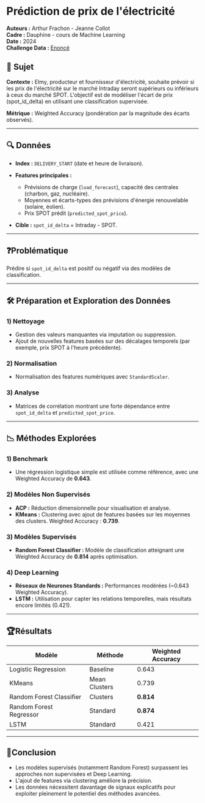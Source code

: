# Prédiction de prix de l'électricité

**Auteurs :** Arthur Frachon - Jeanne Collot  
**Cadre :** Dauphine - cours de Machine Learning   
**Date :** 2024  
**Challenge Data :** [Enoncé](https://challengedata.ens.fr/challenges/140)  


## 📌 Sujet

**Contexte :** Elmy, producteur et fournisseur d'électricité, souhaite prévoir si les prix de l'électricité sur le marché Intraday seront supérieurs ou inférieurs à ceux du marché SPOT. L'objectif est de modéliser l'écart de prix (spot_id_delta) en utilisant une classification supervisée.

**Métrique :** Weighted Accuracy (pondération par la magnitude des écarts observés).

---

## 🔍 Données

- **Index :** `DELIVERY_START` (date et heure de livraison).  
- **Features principales :**
  - Prévisions de charge (`load_forecast`), capacité des centrales (charbon, gaz, nucléaire).  
  - Moyennes et écarts-types des prévisions d'énergie renouvelable (solaire, éolien).  
  - Prix SPOT prédit (`predicted_spot_price`).

- **Cible :** `spot_id_delta` = Intraday - SPOT.

---

## ❓Problématique

Prédire si `spot_id_delta` est positif ou négatif via des modèles de classification.

---

## 🛠️ Préparation et Exploration des Données

### 1) Nettoyage
- Gestion des valeurs manquantes via imputation ou suppression.
- Ajout de nouvelles features basées sur des décalages temporels (par exemple, prix SPOT à l'heure précédente).

### 2) Normalisation
- Normalisation des features numériques avec `StandardScaler`.

### 3) Analyse
- Matrices de corrélation montrant une forte dépendance entre `spot_id_delta` et `predicted_spot_price`.

---

## 📉 Méthodes Explorées

### 1) Benchmark
- Une régression logistique simple est utilisée comme référence, avec une Weighted Accuracy de **0.643**.

### 2) Modèles Non Supervisés
- **ACP :** Réduction dimensionnelle pour visualisation et analyse.  
- **KMeans :** Clustering avec ajout de features basées sur les moyennes des clusters. Weighted Accuracy : **0.739**.

### 3) Modèles Supervisés
- **Random Forest Classifier :** Modèle de classification atteignant une Weighted Accuracy de **0.814** après optimisation.

### 4) Deep Learning
- **Réseaux de Neurones Standards :** Performances modérées (~0.643 Weighted Accuracy).  
- **LSTM :** Utilisation pour capter les relations temporelles, mais résultats encore limités (0.421).

---

## 🏆Résultats

| Modèle                   | Méthode         | Weighted Accuracy |
|--------------------------|-----------------|--------------------|
| Logistic Regression      | Baseline        | 0.643             |
| KMeans                   | Mean Clusters   | 0.739             |
| Random Forest Classifier | Clusters        | **0.814**         |
| Random Forest Regressor  | Standard        | **0.874**         |
| LSTM                     | Standard        | 0.421             |

---

## 🎯Conclusion

- Les modèles supervisés (notamment Random Forest) surpassent les approches non supervisées et Deep Learning.
- L'ajout de features via clustering améliore la précision.
- Les données nécessitent davantage de signaux explicatifs pour exploiter pleinement le potentiel des méthodes avancées.
